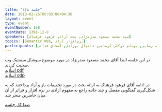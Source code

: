 ```yaml
---
title: "جلسه ۱۶۸"
date: 2013-02-26T00:00:00+04:30
layout: event
type: event
eventNumber: 168
eventDate: 1391-12-8
speakers: [سید محمد مسعود صدرنژاد, بحث آزاد, فرهود فرهناک]
topics: [Semantic Web, نرم‌افزار آزاد]
participants: [اشکان قاسمی, سجاد بهار, کوشا اسماعیل‌پور, آرش حقیقت, بهداد عابدی, امیر سعید ایلوخانی, سروش نیک پور, مهدی صادقی, سید مجید عظیمی, علی علیزاده, سعید وایقانی, امین صباغی, طحانی, مهدی محرمی, حسام اینانلو, آروین لادن, فرهود فرهناک, فائزه فرحت, غزاله نجاری, سمانه شاه‌محمدی, علی فارمد, نوید آقاحسنی, محمد جعفر مشهدی ابراهیم, سید هیراد بهبهانی, سید محمد مهدی صدرنژاد, دانیال مهاجرانی, سیاوش توکلی, شهاب رضایی, بهنام توکلی کرمانی, دانیال بهزادی, اسحاق فدائی]
---
```

در این جلسه ابتدا آقای محمد مسعود صدرنژاد در مورد موضوع سوشال سمنتیک وب صحبت کردند.  
[اسلاید pdf](/events/presentations/168/social_semantic_web.pdf)  
[اسلاید odp](/events/presentations/168/social_semantic_web.odp)  

در ادامه آقای فرهود فرهناک به ارائه بحث در مورد تحقیقات باز و آزاد پرداختند که به شکل‌گیری گفتگویی مفصل و چند جانبه راجع به مفهوم آزادی در نرم افزار و فراتر از آن میان حاضرین منجر شد.  

[صدا کل جلسه](https://archive.org/details/tehlug_168)